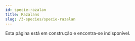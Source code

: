 ```yaml
---
id: specie-razalan
title: Razalans
slug: /3-species/specie-razalan
---
```


Esta página está em construção e encontra-se indisponível.
